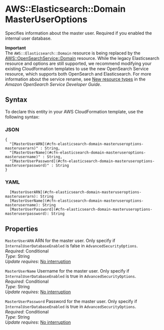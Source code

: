 # AWS::Elasticsearch::Domain MasterUserOptions<a name="aws-properties-elasticsearch-domain-masteruseroptions"></a>

Specifies information about the master user\. Required if you enabled the internal user database\.

**Important**  
The `AWS::Elasticsearch::Domain` resource is being replaced by the [AWS::OpenSearchService::Domain](https://docs.aws.amazon.com/AWSCloudFormation/latest/UserGuide/aws-resource-opensearchservice-domain.html) resource\. While the legacy Elasticsearch resource and options are still supported, we recommend modifying your existing Cloudformation templates to use the new OpenSearch Service resource, which supports both OpenSearch and Elasticsearch\. For more information about the service rename, see [New resource types](https://docs.aws.amazon.com/opensearch-service/latest/developerguide/rename.html#rename-resource) in the _Amazon OpenSearch Service Developer Guide_\.

## Syntax<a name="aws-properties-elasticsearch-domain-masteruseroptions-syntax"></a>

To declare this entity in your AWS CloudFormation template, use the following syntax:

### JSON<a name="aws-properties-elasticsearch-domain-masteruseroptions-syntax.json"></a>

```
{
  "[MasterUserARN](#cfn-elasticsearch-domain-masteruseroptions-masteruserarn)" : String,
  "[MasterUserName](#cfn-elasticsearch-domain-masteruseroptions-masterusername)" : String,
  "[MasterUserPassword](#cfn-elasticsearch-domain-masteruseroptions-masteruserpassword)" : String
}
```

### YAML<a name="aws-properties-elasticsearch-domain-masteruseroptions-syntax.yaml"></a>

```
  [MasterUserARN](#cfn-elasticsearch-domain-masteruseroptions-masteruserarn): String
  [MasterUserName](#cfn-elasticsearch-domain-masteruseroptions-masterusername): String
  [MasterUserPassword](#cfn-elasticsearch-domain-masteruseroptions-masteruserpassword): String
```

## Properties<a name="aws-properties-elasticsearch-domain-masteruseroptions-properties"></a>

`MasterUserARN` <a name="cfn-elasticsearch-domain-masteruseroptions-masteruserarn"></a>
ARN for the master user\. Only specify if `InternalUserDatabaseEnabled` is false in `AdvancedSecurityOptions`\.  
_Required_: Conditional  
_Type_: String  
_Update requires_: [No interruption](https://docs.aws.amazon.com/AWSCloudFormation/latest/UserGuide/using-cfn-updating-stacks-update-behaviors.html#update-no-interrupt)

`MasterUserName` <a name="cfn-elasticsearch-domain-masteruseroptions-masterusername"></a>
Username for the master user\. Only specify if `InternalUserDatabaseEnabled` is true in `AdvancedSecurityOptions`\.  
_Required_: Conditional  
_Type_: String  
_Update requires_: [No interruption](https://docs.aws.amazon.com/AWSCloudFormation/latest/UserGuide/using-cfn-updating-stacks-update-behaviors.html#update-no-interrupt)

`MasterUserPassword` <a name="cfn-elasticsearch-domain-masteruseroptions-masteruserpassword"></a>
Password for the master user\. Only specify if `InternalUserDatabaseEnabled` is true in `AdvancedSecurityOptions`\.  
_Required_: Conditional  
_Type_: String  
_Update requires_: [No interruption](https://docs.aws.amazon.com/AWSCloudFormation/latest/UserGuide/using-cfn-updating-stacks-update-behaviors.html#update-no-interrupt)

